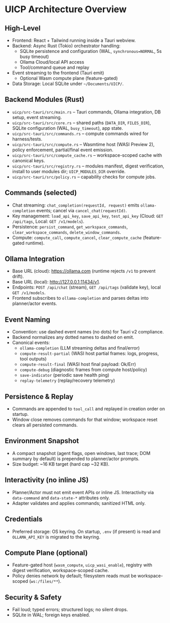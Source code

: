 # UICP Architecture Overview

## High-Level

- Frontend: React + Tailwind running inside a Tauri webview.
- Backend: Async Rust (Tokio) orchestrator handling:
  - SQLite persistence and configuration (WAL, `synchronous=NORMAL`, 5s busy timeout)
  - Ollama Cloud/local API access
  - Tool/command queue and replay
- Event streaming to the frontend (Tauri emit)
  - Optional Wasm compute plane (feature-gated)
- Data Storage: Local SQLite under `~/Documents/UICP/`.

## Backend Modules (Rust)

- `uicp/src-tauri/src/main.rs` – Tauri commands, Ollama integration, DB setup, event streaming.
- `uicp/src-tauri/src/core.rs` – shared paths (`DATA_DIR`, `FILES_DIR`), SQLite configuration (WAL, `busy_timeout`), app state.
- `uicp/src-tauri/src/commands.rs` – compute commands wired for harness/tests.
- `uicp/src-tauri/src/compute.rs` – Wasmtime host (WASI Preview 2), policy enforcement, partial/final event emission.
- `uicp/src-tauri/src/compute_cache.rs` – workspace-scoped cache with canonical keys.
- `uicp/src-tauri/src/registry.rs` – modules manifest, digest verification, install to user modules dir; `UICP_MODULES_DIR` override.
- `uicp/src-tauri/src/policy.rs` – capability checks for compute jobs.

## Commands (selected)

- Chat streaming: `chat_completion(requestId, request)` emits `ollama-completion` events; cancel via `cancel_chat(requestId)`.
- Key management: `load_api_key`, `save_api_key`, `test_api_key` (Cloud: `GET /api/tags`, Local: `GET /v1/models`).
- Persistence: `persist_command`, `get_workspace_commands`, `clear_workspace_commands`, `delete_window_commands`.
- Compute: `compute_call`, `compute_cancel`, `clear_compute_cache` (feature-gated runtime).

## Ollama Integration

- Base URL (cloud): <https://ollama.com> (runtime rejects `/v1` to prevent drift).
- Base URL (local): <http://127.0.0.1:11434/v1>.
- Endpoints: `POST /api/chat` (stream), `GET /api/tags` (validate key), local `GET /v1/models`.
- Frontend subscribes to `ollama-completion` and parses deltas into planner/actor events.

## Event Naming

- Convention: use dashed event names (no dots) for Tauri v2 compliance.
- Backend normalizes any dotted names to dashed on emit.
- Canonical events:
  - `ollama-completion` (LLM streaming deltas and final/error)
  - `compute-result-partial` (WASI host partial frames: logs, progress, tool outputs)
  - `compute-result-final` (WASI host final payload: Ok/Err)
  - `compute-debug` (diagnostic frames from compute host/policy)
  - `save-indicator` (periodic save health ping)
  - `replay-telemetry` (replay/recovery telemetry)

## Persistence & Replay

- Commands are appended to `tool_call` and replayed in creation order on startup.
- Window close removes commands for that window; workspace reset clears all persisted commands.

## Environment Snapshot

- A compact snapshot (agent flags, open windows, last trace; DOM summary by default) is prepended to planner/actor prompts.
- Size budget: ~16 KB target (hard cap ~32 KB).

## Interactivity (no inline JS)

- Planner/Actor must not emit event APIs or inline JS. Interactivity via `data-command` and `data-state-*` attributes only.
- Adapter validates and applies commands; sanitized HTML only.

## Credentials

- Preferred storage: OS keyring. On startup, `.env` (if present) is read and `OLLAMA_API_KEY` is migrated to the keyring.

## Compute Plane (optional)

- Feature-gated host (`wasm_compute`, `uicp_wasi_enable`), registry with digest verification, workspace-scoped cache.
- Policy denies network by default; filesystem reads must be workspace-scoped (`ws:/files/**`).

## Security & Safety

- Fail loud; typed errors; structured logs; no silent drops.
- SQLite in WAL; foreign keys enabled.
